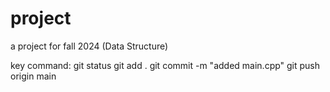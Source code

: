 # project
a project for fall 2024 (Data Structure)

key command:
git status
git add .
git commit -m "added main.cpp"
git push origin main